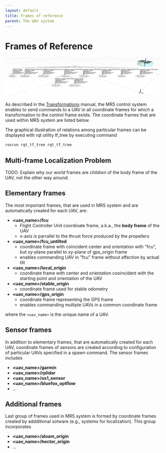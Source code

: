 ```yaml
---
layout: default
title: Frames of reference
parent: The UAV system
---
```


# Frames of Reference

![](fig/tf_rviz.png)

As described in the [Transformations](transformations.md) manual, the MRS control system enables to send commands to a UAV in all coordinate frames for which a transformation to the control frame exists.
The coordinate frames that are used within MRS system are listed below. 

The graphical illustration of relations among particular frames can be displayed with rqt utility tf_tree by executing command 
```bash
rosrun rqt_tf_tree rqt_tf_tree
```

## Multi-frame Localization Problem

TODO: Explain why our *world* frames are *children* of the body frame of the UAV, not the other way around.

## Elementary frames

The most important frames, that are used in MRS system and are automatically created for each UAV, are:

* **\<uav_name\>/fcu**
  * Flight Controller Unit coordinate frame, a.k.a., the **body frame** of the UAV
  * x-axis is parrallel to the thrust force produced by the propellers
* **\<uav_name\>/fcu_untilted**
  * coordinate frame with coincident center and orientation with "fcu", but xy-plane parallel to xy-plane of gps_origin frame 
  * enables commanding UAV in "fcu" frame without affection by actual tilt
* **\<uav_name\>/local_origin**
  * coordinate frame with center and orientation cooincident with the starting point and orientation of the UAV 
* **\<uav_name\>/stable_origin**
  * coordinate frame used for stable odometry
* **\<uav_name\>/gps_origin**
  * coordinate frame representing the GPS frame
  * enables commanding multiple UAVs in a common coordinate frame

where the `<uav_name>` is the unique name of a UAV.

## Sensor frames

In addition to elementary frames, that are automatically created for each UAV, coordinate frames of sensors are created according to configuration of particular UAVs specified in a spawn command.
The sensor frames includes

* **\<uav_name\>/garmin**
* **\<uav_name\>/rplidar**
* **\<uav_name\>/os1_sensor**
* **\<uav_name\>/bluefox_optflow**
* ...

## Additional frames

Last group of frames used in MRS system is formed by coordinate frames created by addditional sotware (e.g., systems for localization).
This group incorporates 

* **\<uav_name\>/aloam_origin**
* **\<uav_name\>/hector_origin**
* ...
